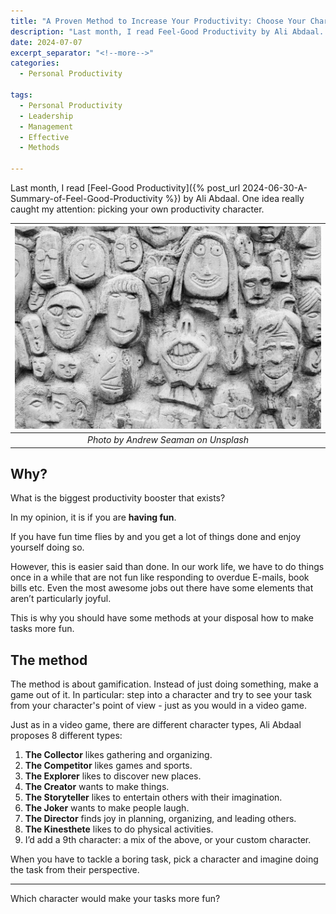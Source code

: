 ```yaml
---
title: "A Proven Method to Increase Your Productivity: Choose Your Character"
description: "Last month, I read Feel-Good Productivity by Ali Abdaal. One idea really caught my attention: picking your own productivity character."
date: 2024-07-07
excerpt_separator: "<!--more-->"
categories:
  - Personal Productivity

tags:
  - Personal Productivity
  - Leadership
  - Management
  - Effective
  - Methods

---
```


Last month, I read [Feel-Good Productivity]({% post_url 2024-06-30-A-Summary-of-Feel-Good-Productivity %}) by Ali Abdaal. One idea really caught my attention: picking your own productivity character.

| ![image](/assets/images/andrew-seaman-characters-unsplash.jpg) |
|:--:|
| *Photo by Andrew Seaman on Unsplash* |

## Why?

What is the biggest productivity booster that exists?

In my opinion, it is if you are **having fun**.

If you have fun time flies by and you get a lot of things done and enjoy yourself doing so.

However, this is easier said than done. In our work life, we have to do things once in a while that are not fun like responding to overdue E-mails, book bills etc. Even the most awesome jobs out there have some elements that aren’t particularly joyful.

This is why you should have some methods at your disposal how to make tasks more fun.

## The method

The method is about gamification. Instead of just doing something, make a game out of it. In particular: step into a character and try to see your task from your character's point of view - just as you would in a video game.

Just as in a video game, there are different character types, Ali Abdaal proposes 8 different types:

1. **The Collector** likes gathering and organizing.
2. **The Competitor** likes games and sports.
3. **The Explorer** likes to discover new places.
4. **The Creator** wants to make things.
5. **The Storyteller** likes to entertain others with their imagination.
6. **The Joker** wants to make people laugh.
7. **The Director** finds joy in planning, organizing, and leading others.
8. **The Kinesthete** likes to do physical activities.
9. I’d add a 9th character: a mix of the above, or your custom character.

When you have to tackle a boring task, pick a character and imagine doing the task from their perspective.

---

Which character would make your tasks more fun?